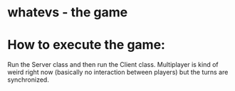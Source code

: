 # whatevs - the game

# How to execute the game:
Run the Server class and then run the Client class.
Multiplayer is kind of weird right now (basically no interaction between players) but the turns are synchronized.
